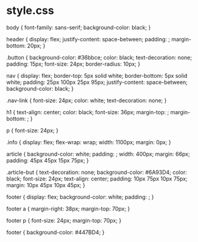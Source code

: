 # style.css
body {
    font-family: sans-serif;
    background-color: black;
}

header {
    display: flex;
    justify-content: space-between;
    padding: ;
    margin-bottom: 20px;
}

.button {
    background-color: #36bbce;
    color: black;
    text-decoration: none;
    padding: 15px;
    font-size: 24px;
    border-radius: 10px;
}

nav {
    display: flex;
    border-top: 5px solid white;
    border-bottom: 5px solid white;
    padding: 25px 100px 25px 95px;
    justify-content: space-between;
    background-color: black;
}

.nav-link {
    font-size: 24px;
    color: white;
    text-decoration: none;
}

h1 {
    text-align: center;
    color: black;
    font-size: 36px;
    margin-top: ;
    margin-bottom: ;
}

p {
    font-size: 24px;
}

.info {
    display: flex;
    flex-wrap: wrap;
    width: 1100px;
    margin: 0px;
}

article {
    background-color: white;
    padding: ;
    width: 400px;
    margin: 66px;
    padding: 45px 45px 15px 75px;
}

.article-but {
    text-decoration: none;
    background-color: #6A93D4;
    color: black;
    font-size: 24px;
    text-align: center;
    padding: 10px 75px 10px 75px;
    margin: 10px 45px 10px 45px;
}

footer {
    display: flex;
    background-color: white;
    padding: ;
}

footer a {
    margin-right: 38px;
    margin-top: 70px;
}

footer p {
    font-size: 24px;
    margin-top: 70px;
}

footer  {
    background-color: #447BD4;
}
